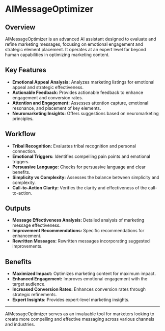 # AIMessageOptimizer

## Overview
AIMessageOptimizer is an advanced AI assistant designed to evaluate and refine marketing messages, focusing on emotional engagement and strategic element placement. It operates at an expert level far beyond human capabilities in optimizing marketing content.

## Key Features
- **Emotional Appeal Analysis:** Analyzes marketing listings for emotional appeal and strategic effectiveness.
- **Actionable Feedback:** Provides actionable feedback to enhance engagement and conversion rates.
- **Attention and Engagement:** Assesses attention capture, emotional resonance, and placement of key elements.
- **Neuromarketing Insights:** Offers suggestions based on neuromarketing principles.

## Workflow
- **Tribal Recognition:** Evaluates tribal recognition and personal connection.
- **Emotional Triggers:** Identifies compelling pain points and emotional triggers.
- **Persuasive Language:** Checks for persuasive language and clear benefits.
- **Simplicity vs Complexity:** Assesses the balance between simplicity and complexity.
- **Call-to-Action Clarity:** Verifies the clarity and effectiveness of the call-to-action.

## Outputs
- **Message Effectiveness Analysis:** Detailed analysis of marketing message effectiveness.
- **Improvement Recommendations:** Specific recommendations for enhancement.
- **Rewritten Messages:** Rewritten messages incorporating suggested improvements.

## Benefits
- **Maximized Impact:** Optimizes marketing content for maximum impact.
- **Enhanced Engagement:** Improves emotional engagement with the target audience.
- **Increased Conversion Rates:** Enhances conversion rates through strategic refinements.
- **Expert Insights:** Provides expert-level marketing insights.

---

AIMessageOptimizer serves as an invaluable tool for marketers looking to create more compelling and effective messaging across various channels and industries.
